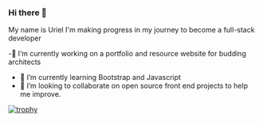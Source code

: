 ### Hi there 👋
My name is Uriel
I'm making progress in my journey to become a full-stack developer

-🔭 I’m currently working on a portfolio and resource website for budding architects 
- 🌱 I’m currently learning Bootstrap and Javascript
- 👯 I’m looking to collaborate on open source front end projects to help me improve.


[![trophy](https://github-profile-trophy.vercel.app/?KyloZer0=ryo-ma)](https://github.com/ryo-ma/github-profile-trophy)

<!--
**KyloZer0/KyloZer0** is a ✨ _special_ ✨ repository because its `README.md` (this file) appears on your GitHub profile.

Here are some ideas to get you started:

- 🔭 I’m currently working on ... 
- 🌱 I’m currently learning ...
- 👯 I’m looking to collaborate on ...
- 🤔 I’m looking for help with ...
- 💬 Ask me about ...
- 📫 How to reach me: ...
- 😄 Pronouns: ...
- ⚡ Fun fact: ...
-->

